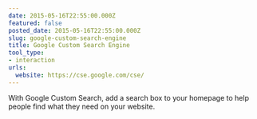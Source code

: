 ```yaml
---
date: 2015-05-16T22:55:00.000Z
featured: false
posted_date: 2015-05-16T22:55:00.000Z
slug: google-custom-search-engine
title: Google Custom Search Engine
tool_type:
- interaction
urls:
  website: https://cse.google.com/cse/
---
```


With Google Custom Search, add a search box to your homepage to help people find what they need on your website.




